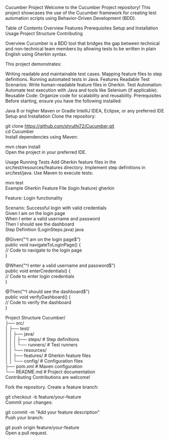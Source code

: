 Cucumber Project
Welcome to the Cucumber Project repository! This project showcases the use of the Cucumber framework for creating test automation scripts using Behavior-Driven Development (BDD).

Table of Contents
Overview
Features
Prerequisites
Setup and Installation
Usage
Project Structure
Contributing

Overview
Cucumber is a BDD tool that bridges the gap between technical and non-technical team members by allowing tests to be written in plain English using Gherkin syntax.

This project demonstrates:

Writing readable and maintainable test cases.
Mapping feature files to step definitions.
Running automated tests in Java.
Features
Readable Test Scenarios: Write human-readable feature files in Gherkin.
Test Automation: Automate test execution with Java and tools like Selenium (if applicable).
Reusable Code: Organize code for scalability and reusability.
Prerequisites
Before starting, ensure you have the following installed:

Java 8 or higher
Maven or Gradle
IntelliJ IDEA, Eclipse, or any preferred IDE
Setup and Installation
Clone the repository:

git clone https://github.com/shruthi72/Cucumber.git  
cd Cucumber  
Install dependencies using Maven:

mvn clean install  
Open the project in your preferred IDE.

Usage
Running Tests
Add Gherkin feature files in the src/test/resources/features directory.
Implement step definitions in src/test/java.
Use Maven to execute tests:

mvn test  
Example
Gherkin Feature File (login.feature)
gherkin

Feature: Login functionality  

  Scenario: Successful login with valid credentials  
    Given I am on the login page  
    When I enter a valid username and password  
    Then I should see the dashboard  
Step Definition (LoginSteps.java)
java

@Given("^I am on the login page$")  
public void navigateToLoginPage() {  
    // Code to navigate to the login page  
}  

@When("^I enter a valid username and password$")  
public void enterCredentials() {  
    // Code to enter login credentials  
}  

@Then("^I should see the dashboard$")  
public void verifyDashboard() {  
    // Code to verify the dashboard  
}  

Project Structure
Cucumber/  
├── src/  
│   ├── test/  
│   │   ├── java/  
│   │   │   ├── steps/         # Step definitions  
│   │   │   └── runners/       # Test runners  
│   │   └── resources/  
│   │       ├── features/      # Gherkin feature files  
│   │       └── config/        # Configuration files  
├── pom.xml                    # Maven configuration  
└── README.md                  # Project documentation  
Contributing
Contributions are welcome!

Fork the repository.
Create a feature branch:

git checkout -b feature/your-feature  
Commit your changes:

git commit -m "Add your feature description"  
Push your branch:

git push origin feature/your-feature  
Open a pull request.
